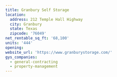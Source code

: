 ```yaml
---
title: Granbury Self Storage
location:
  address: 212 Temple Hall Highway
  city: Granbury
  state: Texas
  zipcode: '76049'
net_rentable_sq_ft: '68,100'
units: '444'
opening:
website_url: 'https://www.granburystorage.com/'
gys_companies:
  - general-contracting
  - property-management
---
```


